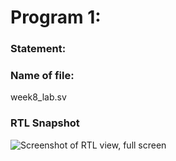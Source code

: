 # Program 1: 
### Statement: 

### Name of file:
week8_lab.sv

### RTL Snapshot
![Screenshot of RTL view, full screen]()
